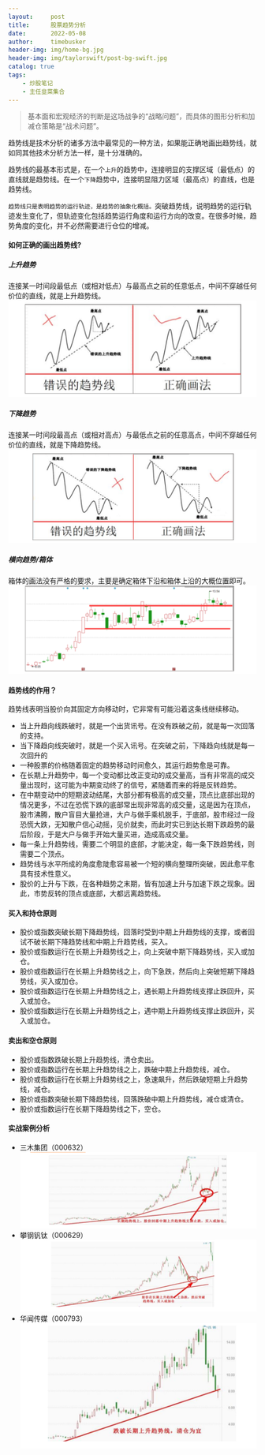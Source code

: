 ```yaml
---
layout:     post
title:      股票趋势分析
date:       2022-05-08
author:     timebusker
header-img: img/home-bg.jpg
header-img: img/taylorswift/post-bg-swift.jpg
catalog: true
tags:
    - 炒股笔记
    - 主任韭菜集合
---  
```


> 基本面和宏观经济的判断是这场战争的“战略问题”，而具体的图形分析和加减仓策略是“战术问题”。

趋势线是技术分析的诸多方法中最常见的一种方法，如果能正确地画出趋势线，就如同其他技术分析方法一样，是十分准确的。

趋势线的最基本形式是，在一个`上升`的趋势中，连接明显的支撑区域（最低点）的直线就是趋势线。在一个`下降`趋势中，连接明显阻力区域（最高点）的直线，也是趋势线。

`趋势线只是表明趋势的运行轨迹，是趋势的抽象化概括。`突破趋势线，说明趋势的运行轨迹发生变化了，但轨迹变化包括趋势运行角度和运行方向的改变。在很多时候，趋势角度的变化，并不必然需要进行仓位的增减。


#### 如何正确的画出趋势线?

##### 上升趋势
连接某一时间段最低点（或相对低点）与最高点之前的任意低点，中间不穿越任何价位的直线，就是上升趋势线。
![image](/img/gupiao/timebusker_20220509002844.png)  


##### 下降趋势
连接某一时间段最高点（或相对高点）与最低点之前的任意高点，中间不穿越任何价位的直线，就是下降趋势线。
![image](/img/gupiao/timebusker_20220509002940.png)  

##### 横向趋势/箱体
箱体的画法没有严格的要求，主要是确定箱体下沿和箱体上沿的大概位置即可。
![image](/img/gupiao/timebusker_20220509003041.png)  


#### 趋势线的作用？
趋势线表明当股价向其固定方向移动时，它非常有可能沿着这条线继续移动。

- 当上升趋向线跌破时，就是一个出货讯号。在没有跌破之前，就是每一次回落的支持。
- 当下降趋向线突破时，就是一个买入讯号。在突破之前，下降趋向线就是每一次回升的
- 一种股票的价格随着固定的趋势移动时间愈久，其运行趋势愈是可靠。
- 在长期上升趋势中，每一个变动都比改正变动的成交量高，当有非常高的成交量出现时，这可能为中期变动终了的信号，紧随着而来的将是反转趋势。
- 在中期变动中的短期波动结尾，大部分都有极高的成交量，顶点比底部出现的情况更多，不过在恐慌下跌的底部常出现非常高的成交量，这是因为在顶点，股市沸腾，散户盲目大量抢进，大户与做手乘机脱手，于底部，股市经过一段恐慌大跌，无知散户信心动摇，见价就卖，而此时实已到达长期下跌趋势的最后阶段，于是大户与做手开始大量买进，造成高成交量。
- 每一条上升趋势线，需要二个明显的底部，才能决定，每一条下跌趋势线，则需要二个顶点。
- 趋势线与水平所成的角度愈陡愈容易被一个短的横向整理所突破，因此愈平愈具有技术性意义。
- 股价的上升与下跌，在各种趋势之末期，皆有加速上升与加速下跌之现象。因此，市势反转的顶点或底部，大都远离趋势线。

#### 买入和持仓原则
- 股价或指数突破长期下降趋势线，回落时受到中期上升趋势线的支撑，或者回试不破长期下降趋势线和中期上升趋势线，买入。
- 股价或指数运行在长期上升趋势线之上，向上突破中期下降趋势线，买入或加仓。
- 股价或指数运行在长期上升趋势线之上，向下急跌，然后向上突破短期下降趋势线，买入或加仓。
- 股价或指数运行在长期上升趋势线之上，遇长期上升趋势线支撑止跌回升，买入或加仓。
- 股价或指数运行在长期上升趋势线之上，遇中期上升趋势线支撑止跌回升，买入或加仓。

#### 卖出和空仓原则
- 股价或指数跌破长期上升趋势线，清仓卖出。
- 股价或指数运行在长期上升趋势线之上，跌破中期上升趋势线，减仓。
- 股价或指数运行在长期上升趋势线之上，急速飙升，然后跌破短期上升趋势线，减仓。
- 股价或指数突破长期下降趋势线，回落跌破中期上升趋势线，减仓或清仓。
- 股价或指数运行在长期下降趋势线之下，空仓。

#### 实战案例分析
- 三木集团（000632）
![image](/img/gupiao/timebusker_20220509003659.png)  
- 攀钢钒钛（000629）
![image](/img/gupiao/timebusker_20220509003733.png)  
- 华闻传媒（000793）
![image](/img/gupiao/timebusker_20220509003808.png)  

